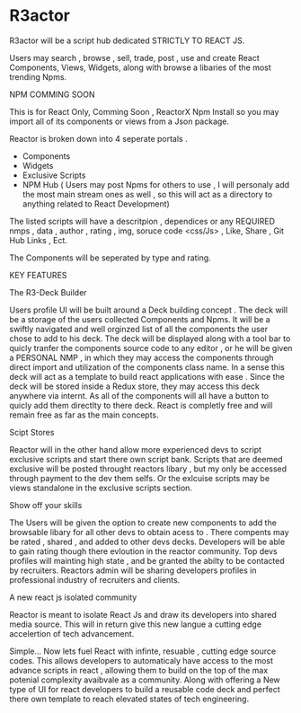 # R3actor


 R3actor will be a script hub dedicated STRICTLY TO REACT JS. 
 
 Users may search , browse , sell, trade,  post , use and create React Components, Views, Widgets, along with browse a libaries of the most trending Npms.
 
 NPM COMMING SOON
 
This is for React Only,  Comming Soon , ReactorX Npm Install so you may import all of its components or views from a Json package.

 Reactor is broken down into 4 seperate portals . 
 
 - Components
 - Widgets
 - Exclusive Scripts
 - NPM Hub ( Users may post Npms for others to use , I will personaly add the most main stream ones as well , so this will act as a directory to anything related to React Development)

The listed scripts will have a descritpion , dependices or any REQUIRED nmps , data , author , rating , img, soruce code <css/Js> , Like, Share , Git Hub Links , Ect.

The Components will be seperated by type and rating. 

KEY FEATURES 

The R3-Deck Builder

Users profile UI will be built around a Deck building concept . The deck will be a storage of the users collected Components and Npms. It will be a swiftly navigated and well orginzed list of all the components the user chose to add to his deck. The deck will be displayed along with a tool bar to quicly tranfer the components source code to any editor , or he will be given a PERSONAL NMP , in which they may access the components through direct import and utilization of the components class name. In a sense this deck will act as a template to build react applications with ease . Since the deck will be stored inside a Redux store, they may access this deck anywhere via internt. As all of the components will all have a button to quicly add them directlty to there deck.  React is completly free and will remain free as far as the main concepts. 

Scipt Stores

Reactor will in the other hand allow more experienced devs to script exclusive scripts and start there own script bank. Scripts that are deemed exclusive will be posted throught reactors libary , but my only be accessed through payment to the dev them selfs. Or the exlcuise scripts may be views standalone in the exclusive scripts section.

Show off your skills

The Users will be given the option to create new components to add the browsable libary for all other devs to obtain acess to . There compents may be rated , shared , and added to other devs decks. Developers will be able to gain rating though there evloution in the reactor community. Top devs profiles will mainting high state , and be granted the abilty to be contacted by recruiters. Reactors admin will be sharing developers profiles in professional industry of recruiters and clients. 

A new react js isolated community

Reactor is meant to isolate React Js and draw its developers into shared media source. This will in return give this new langue a cutting edge accelertion of tech advancement.
 
 Simple... Now lets fuel React with infinte, resuable , cutting edge source codes. This allows developers to automaticaly have access to the most advance scripts in react , allowing them to build on the top of the max potenial complexity avaibvale  as a community. Along with offering a New type of UI for react developers to build a reusable code deck  and perfect there own template to reach elevated states of tech engineering.
 
 
